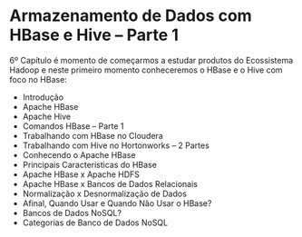 # Armazenamento de Dados com HBase e Hive – Parte 1

6º Capítulo é momento de começarmos a estudar produtos do Ecossistema Hadoop e neste primeiro momento conheceremos o HBase e o Hive com foco no HBase:

<ul>
  <li>Introdução</li>
  <li>Apache HBase</li>
  <li>Apache Hive</li>
  <li>Comandos HBase – Parte 1</li>
  <li>Trabalhando com HBase no Cloudera</li>
  <li>Trabalhando com Hive no Hortonworks – 2 Partes</li>
  <li>Conhecendo o Apache HBase</li>
  <li>Principais Características do HBase</li>
  <li>Apache HBase x Apache HDFS</li>
  <li>Apache HBase x Bancos de Dados Relacionais</li>
  <li>Normalização x Desnormalização de Dados</li>
  <li>Afinal, Quando Usar e Quando Não Usar o HBase?</li>
  <li>Bancos de Dados NoSQL?</li>
  <li>Categorias de Banco de Dados NoSQL</li>
</ul>